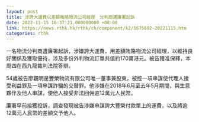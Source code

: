 ```yaml
---
layout: post
title: 涉誇大運費以差額賄賂物流公司經理　分判商遭廉署起訴
date: 2022-11-15 16:37:21.000000000 +08:00
link: https://news.rthk.hk/rthk/ch/component/k2/1675692-20221115.htm
categories: rthk
---
```


一名物流分判商遭廉署起訴，涉嫌誇大運費，用差額賄賂物流公司經理，以維持良好關係及獲取優待，涉及多份外判物流訂單共值約170萬港元。被告獲准保釋，本周四在西九龍裁判法院答辯。

54歲被告廖觀明是豐榮物流有限公司唯一董事兼股東，被控一項串謀使代理人接受利益罪及一項串謀詐騙的交替罪。他涉嫌在2018年6月至去年5月期間，與生意夥伴及他人串謀，使他人接受非法回佣逾12萬元人民幣。

廉署早前接獲投訴，調查發現被告涉嫌串謀誇大豐榮付款單上的運費，以及將逾12萬元人民幣的差額交予他人。
